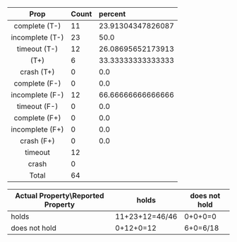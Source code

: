 
| Prop | Count | percent |
|:----:|:------|:--|
|complete   (T-)|11| 23.91304347826087 |
|incomplete (T-)|23|50.0 |
|timeout    (T-)|12|26.08695652173913 |
|           (T+)|6|33.33333333333333 |
|crash      (T+)|0|0.0 |
|complete   (F-)|0|0.0 |
|incomplete (F-)|12|66.66666666666666 |
|timeout    (F-)|0|0.0 |
|complete   (F+)|0|0.0 |
|incomplete (F+)|0|0.0 |
|crash      (F+)|0|0.0 |
|timeout        |12| |
|crash          |0| |
|Total          |64| |

| Actual Property\Reported Property | holds | does not hold |
|------------------------------------|-------|---------------|
| holds | 11+23+12=46/46 | 0+0+0=0 |
| does not hold | 0+12+0=12 | 6+0=6/18 |

